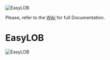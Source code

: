 ![EasyLOB](https://github.com/EasyLOB/EasyLOB-1/wiki/Media/EasyLOB.Blue.512.121.png)

Please, refer to the [Wiki](https://github.com/EasyLOB/EasyLOB-3/wiki) for full Documentation.

# EasyLOB

![EasyLOB](https://github.com/EasyLOB/EasyLOB-3/wiki/Media/Solution.EasyLOB.png)
